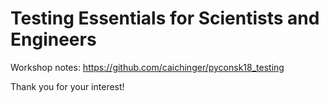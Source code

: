 # Testing Essentials for Scientists and Engineers

Workshop notes: https://github.com/caichinger/pyconsk18_testing

Thank you for your interest!
